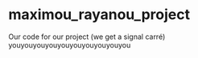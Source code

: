 # maximou_rayanou_project
Our code for our project (we get a signal carré) youyouyouyouyouyouyouyouyouyou
